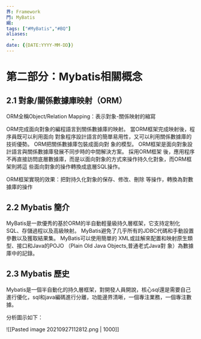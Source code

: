 ```yaml
---
界: Framework
門: MyBatis
綱: 
tags: ["#MyBatis","#BQ"]
aliases:
  - 
date: {{DATE:YYYY-MM-DD}}
---
```


# 第⼆部分：Mybatis相關概念

## 2.1 對象/關係數據庫映射（ORM）

ORM全稱Object/Relation Mapping：表示對象-關係映射的縮寫

ORM完成⾯向對象的編程語⾔到關係數據庫的映射。
當ORM框架完成映射後，程序員既可以利⽤⾯向 對象程序設計語⾔的簡單易⽤性，⼜可以利⽤關係數據庫的技術優勢。 
ORM把關係數據庫包裝成⾯向對 象的模型。 
ORM框架是⾯向對象設計語⾔與關係數據庫發展不同步時的中間解決⽅案。
採⽤ORM框架 後，應⽤程序不再直接訪問底層數據庫，⽽是以⾯向對象的⽅式來操作持久化對象，⽽ORM框架則將這 些⾯向對象的操作轉換成底層SQL操作。

ORM框架實現的效果：把對持久化對象的保存、修改、刪除 等操作，轉換為對數據庫的操作

## 2.2 Mybatis 簡介
MyBatis是⼀款優秀的基於ORM的半⾃動輕量級持久層框架，它⽀持定制化SQL、存儲過程以及⾼級映射。
MyBatis避免了⼏乎所有的JDBC代碼和⼿動設置參數以及獲取結果集。 
MyBatis可以使⽤簡單的 XML或註解來配置和映射原⽣類型、接⼝和Java的POJO （Plain Old Java Objects,普通⽼式Java對 象）為數據庫中的記錄。

## 2.3 Mybatis 歷史
Mybatis是⼀個半⾃動化的持久層框架，對開發⼈員開說，核⼼sql還是需要⾃⼰進⾏優化，sql和java編碼進⾏分離，功能邊界清晰，⼀個專注業務，⼀個專注數據。

分析圖示如下：

![[Pasted image 20210927112812.png | 1000]]

